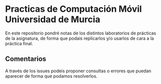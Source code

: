 # Practicas de Computación Móvil Universidad de Murcia
En este repositorio pondré notas de los distintos laboratorios de prácticas de la asignatura, de forma que podais replicarlos y/o usarlos 
de cara a la práctica final.

## Comentarios
A través de los issues podeis proponer consultas o errores que puedan aparecer de forma que podamos resolverlos.
